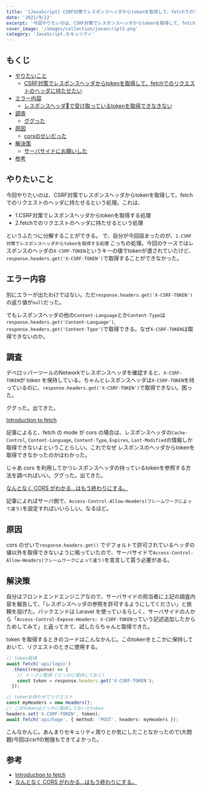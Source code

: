 ```yaml
---
title: '[JavaScript] CSRF対策でレスポンスヘッダからtokenを取得して、fetchでのリクエストのヘッダに持たせたい'
date: '2021/9/22'
excerpt: '今回やりたいのは、CSRF対策でレスポンスヘッダからtokenを取得して、fetchでのリクエストのヘッダに持たせるという処理。これは、'
cover_image: '/images/collection/javascript3.png'
category: 'JavaScript,セキュリティ'
---
```


## もくじ
- <a href="#1">やりたいこと</a>
  - <a href="#1">CSRF対策でレスポンスヘッダからtokenを取得して、fetchでのリクエストのヘッダに持たせたい</a>
- <a href="#2">エラー内容</a>
  - <a href="#2">レスポンスヘッダで受け取っているtokenを取得できなきない</a>
- <a href="#3">調査</a>
  - <a href="#3">ググった</a>
- <a href="#4">原因</a>
  - <a href="#4">corsのせいだった</a>
- <a href="#5">解決策</a>
  - <a href="#5">サーバサイドにお願いした</a>
- <a href="#6">参考</a>

<a id="1"></a>

## やりたいこと
今回やりたいのは、CSRF対策でレスポンスヘッダからtokenを取得して、fetchでのリクエストのヘッダに持たせるという処理。これは、

- 1.CSRF対策でレスポンスヘッダからtokenを取得する処理
- 2.fetchでのリクエストのヘッダに持たせるという処理

というふたつに分解することができる。
で、自分が今回詰まったのが、`1.CSRF対策でレスポンスヘッダからtokenを取得する処理` こっちの処理。今回のケースではレスポンスのヘッダの`X-CSRF-TOKEN`というキーの値でtokenが渡されていたけど、`response.headers.get('X-CSRF-TOKEN')`で取得することができなかった。

<a id="2"></a>

## エラー内容
別にエラーが出たわけではない。ただ`response.headers.get('X-CSRF-TOKEN')`の返り値が`null`だった。

でもレスポンスヘッダの他の`Content-Language`とか`Content-Type`は`response.headers.get('Content-Language')`, `response.headers.get('Content-Type')`で取得できる。なぜ`X-CSRF-TOKEN`は取得できないのか。

<a id="3"></a>

## 調査
デベロッパーツールのNetworkでレスポンスヘッダを確認すると、`X-CSRF-TOKEN`が token を保持している。ちゃんとレスポンスヘッダは`X-CSRF-TOKEN`を持っているのに、`response.headers.get('X-CSRF-TOKEN')`で取得できない。困った。

ググった。出てきた。

[Introduction to fetch](https://developers.google.com/web/updates/2015/03/introduction-to-fetch#response_types)

記事によると、fetch の mode が cors の場合は、レスポンスヘッダの`Cache-Control`, `Content-Language`, `Content-Type`, `Expires`, `Last-Modified`の情報しか取得できないよということらしい。これでなぜ レスポンスのヘッダからtokenを取得できなかったのかはわかった。

じゃあ cors を利用してかつレスポンスヘッダの持っているtokenを参照する方法を調べればいい。ググった。出てきた。

[なんとなく CORS がわかる...はもう終わりにする。](https://qiita.com/att55/items/2154a8aad8bf1409db2b)

記事によればサーバ側で、`Access-Control-Allow-Headers(フレームワークによって違う)`を設定すればいいらしい。なるほど。

<a id="4"></a>

## 原因
cors のせいで`response.headers.get()` でデフォルトで許可されているヘッダの値以外を取得できないように鳴っていたので、サーバサイドで`Access-Control-Allow-Headers(フレームワークによって違う)`を宣言して貰う必要がある。

<a id="5"></a>

## 解決策
自分はフロントエンドエンジニアなので、サーバサイドの担当者に上記の調査内容を報告して、「レスポンスヘッダの参照を許可するようにしてください」と依頼を投げた。バックエンドは Laravel を使っているらしく、サーバサイドの人から「`Access-Control-Expose-Headers: X-CSRF-TOKEN`っていう記述追加したからためしてみて」と返ってきて、試したらちゃんと取得できた。

token を取得するときのコードはこんなかんじ。このtokenをとこかに保持しておいて、リクエストのときに使用する。

```typescript
// token取得
await fetch('api/login')
  .then((response) => {
    // トークン取得 (どっかに保持しておく)
    const token = response.headers.get('X-CSRF-TOKEN');
  });

// tokenを持たせてリクエスト
const myHeaders = new Headers();
// このtokenはどっかに保持しておいたtoken
headers.set('X-CSRF-TOKEN', token);
await fetch('api/hoge', { method: 'POST', headers: myHeaders });

```

こんなかんじ。あんまりセキュリティ周りとか気にしたことなかったので(大問題)今回はcsrfの勉強もできてよかった。

<a id="6"></a>

## 参考
- [Introduction to fetch](https://developers.google.com/web/updates/2015/03/introduction-to-fetch#response_types)
- [なんとなく CORS がわかる...はもう終わりにする。](https://qiita.com/att55/items/2154a8aad8bf1409db2b)